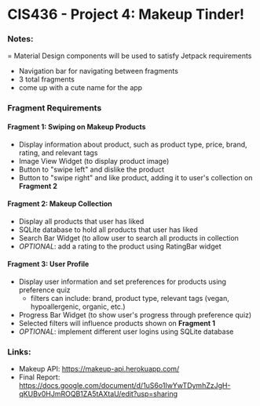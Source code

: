 # CIS436 - Project 4: Makeup Tinder!

### Notes:
= Material Design components will be used to satisfy Jetpack requirements
- Navigation bar for navigating between fragments
- 3 total fragments
- come up with a cute name for the app

### Fragment Requirements
#### Fragment 1: Swiping on Makeup Products
- Display information about product, such as product type, price, brand, rating, and relevant tags
- Image View Widget (to display product image)
- Button to "swipe left" and dislike the product
- Button to "swipe right" and like product, adding it to user's collection on **Fragment 2**
  
#### Fragment 2: Makeup Collection
- Display all products that user has liked
- SQLite database to hold all products that user has liked
- Search Bar Widget (to allow user to search all products in collection
- *OPTIONAL*: add a rating to the product using RatingBar widget

#### Fragment 3: User Profile
- Display user information and set preferences for products using preference quiz
  - filters can include: brand, product type, relevant tags (vegan, hypoallergenic, organic, etc.)
- Progress Bar Widget (to show user's progress through preference quiz)
- Selected filters will influence products shown on **Fragment 1**
- *OPTIONAL*: implement different user logins using SQLite database

### Links:
- Makeup API: https://makeup-api.herokuapp.com/
- Final Report: https://docs.google.com/document/d/1uS6o1IwYwTDymhZzJgH-qKUBv0HJmROQB1ZA5tAXtaU/edit?usp=sharing
